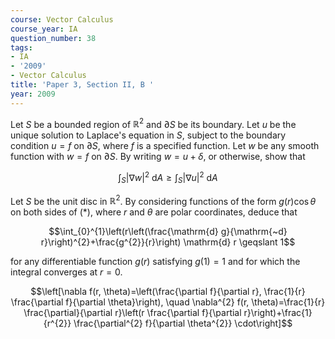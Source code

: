 ```yaml
---
course: Vector Calculus
course_year: IA
question_number: 38
tags:
- IA
- '2009'
- Vector Calculus
title: 'Paper 3, Section II, B '
year: 2009
---
```




Let $S$ be a bounded region of $\mathbb{R}^{2}$ and $\partial S$ be its boundary. Let $u$ be the unique solution to Laplace's equation in $S$, subject to the boundary condition $u=f$ on $\partial S$, where $f$ is a specified function. Let $w$ be any smooth function with $w=f$ on $\partial S$. By writing $w=u+\delta$, or otherwise, show that

$$\int_{S}|\nabla w|^{2} \mathrm{~d} A \geqslant \int_{S}|\nabla u|^{2} \mathrm{~d} A$$

Let $S$ be the unit disc in $\mathbb{R}^{2}$. By considering functions of the form $g(r) \cos \theta$ on both sides of $(*)$, where $r$ and $\theta$ are polar coordinates, deduce that

$$\int_{0}^{1}\left(r\left(\frac{\mathrm{d} g}{\mathrm{~d} r}\right)^{2}+\frac{g^{2}}{r}\right) \mathrm{d} r \geqslant 1$$

for any differentiable function $g(r)$ satisfying $g(1)=1$ and for which the integral converges at $r=0$.

$$\left[\nabla f(r, \theta)=\left(\frac{\partial f}{\partial r}, \frac{1}{r} \frac{\partial f}{\partial \theta}\right), \quad \nabla^{2} f(r, \theta)=\frac{1}{r} \frac{\partial}{\partial r}\left(r \frac{\partial f}{\partial r}\right)+\frac{1}{r^{2}} \frac{\partial^{2} f}{\partial \theta^{2}} \cdot\right]$$